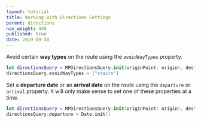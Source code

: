 ```yaml
---
layout: tutorial
title: Working with Directions Settings
parent: directions
nav_weight: 440
published: true
date: 2019-09-30
---
```


Avoid certain **way types** on the route using the `avoidWayTypes` property.

```swift
let directionsQuery = MPDirectionsQuery.init(originPoint: origin!, destination: destination!)
directionsQuery.avoidWayTypes = ["stairs"]
```

Set a **departure date** or an **arrival date** on the route using the `departure` or `arrival` property. It will only make sense to set one of these properties at a time.

```swift
let directionsQuery = MPDirectionsQuery.init(originPoint: origin!, destination: destination!)
directionsQuery.departure = Date.init()
```
